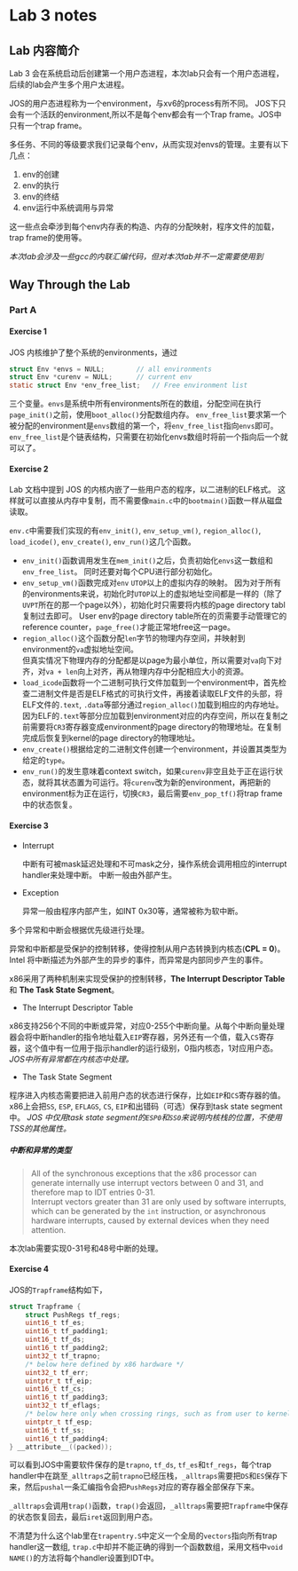 # Lab 3 notes

## Lab 内容简介

Lab 3 会在系统启动后创建第一个用户态进程，本次lab只会有一个用户态进程，后续的lab会产生多个用户太进程。

JOS的用户态进程称为一个environment，与xv6的process有所不同。
JOS下只会有一个活跃的environment,所以不是每个env都会有一个Trap frame。JOS中只有一个trap frame。

多任务、不同的等级要求我们记录每个env，从而实现对envs的管理。主要有以下几点：

1. env的创建
2. env的执行
3. env的终结
4. env运行中系统调用与异常

这一些点会牵涉到每个env内存表的构造、内存的分配映射，程序文件的加载，trap frame的使用等。

_本次lab会涉及一些gcc的内联汇编代码，但对本次lab并不一定需要使用到_

## Way Through the Lab
### Part A
#### Exercise 1

JOS 内核维护了整个系统的environments，通过
```C
struct Env *envs = NULL;		// all environments
struct Env *curenv = NULL;		// current env
static struct Env *env_free_list;	// Free environment list
```
三个变量。`envs`是系统中所有environments所在的数组，分配空间在执行`page_init()`之前，使用`boot_alloc()`分配数组内存。
`env_free_list`要求第一个被分配的environment是`envs`数组的第一个，将`env_free_list`指向`envs`即可。`env_free_list`是个链表结构，只需要在初始化envs数组时将前一个指向后一个就可以了。

#### Exercise 2

Lab 文档中提到 JOS 的内核内嵌了一些用户态的程序，以二进制的ELF格式。
这样就可以直接从内存中复制，而不需要像`main.c`中的`bootmain()`函数一样从磁盘读取。

`env.c`中需要我们实现的有`env_init()`, `env_setup_vm()`, `region_alloc()`, `load_icode()`, `env_create()`, `env_run()`这几个函数。

* `env_init()`函数调用发生在`mem_init()`之后，负责初始化`envs`这一数组和`env_free_list`。
  同时还要对每个CPU进行部分初始化。
* `env_setup_vm()`函数完成对`env` `UTOP`以上的虚拟内存的映射。
  因为对于所有的environments来说，初始化时`UTOP`以上的虚拟地址空间都是一样的（除了`UVPT`所在的那一个page以外），初始化时只需要将内核的page directory tabl复制过去即可。
  User env的page directory table所在的页需要手动管理它的reference counter，`page_free()`才能正常地free这一page。
* `region_alloc()`这个函数分配`len`字节的物理内存空间，并映射到environment的`va`虚拟地址空间。  
  但真实情况下物理内存的分配都是以page为最小单位，所以需要对`va`向下对齐，对`va + len`向上对齐，再从物理内存中分配相应大小的资源。
* `load_icode`函数将一个二进制可执行文件加载到一个environment中，首先检查二进制文件是否是ELF格式的可执行文件，再接着读取ELF文件的头部，将ELF文件的`.text`, `.data`等部分通过`region_alloc()`加载到相应的内存地址。  
  因为ELF的`.text`等部分应加载到environment对应的内存空间，所以在复制之前需要将`CR3`寄存器变成environment的page directory的物理地址。在复制完成后恢复到kernel的page directory的物理地址。
* `env_create()`根据给定的二进制文件创建一个environment，并设置其类型为给定的`type`。
* `env_run()`的发生意味着context switch，如果`curenv`非空且处于正在运行状态，就将其状态置为可运行。将`curenv`改为新的environment，再把新的environment标为正在运行，切换`CR3`，最后需要`env_pop_tf()`将trap frame中的状态恢复。

#### Exercise 3

* Interrupt
  
  中断有可被mask延迟处理和不可mask之分，操作系统会调用相应的interrupt handler来处理中断。
  中断一般由外部产生。

* Exception
  
  异常一般由程序内部产生，如INT 0x30等，通常被称为软中断。

多个异常和中断会根据优先级进行处理。

异常和中断都是受保护的控制转移，使得控制从用户态转换到内核态(__CPL = 0__)。
Intel 将中断描述为外部产生的异步的事件，而异常是内部同步产生的事件。

x86采用了两种机制来实现受保护的控制转移，__The Interrupt Descriptor Table__ 和 __The Task State Segment__。

* The Interrupt Descriptor Table

x86支持256个不同的中断或异常，对应0-255个中断向量。从每个中断向量处理器会将中断handler的指令地址载入`EIP`寄存器，另外还有一个值，载入`CS`寄存器，这个值中有一位用于指示handler的运行级别，0指内核态，1对应用户态。_JOS中所有异常都在内核态中处理。_

* The Task State Segment

程序进入内核态需要把进入前用户态的状态进行保存，比如`EIP`和`CS`寄存器的值。
x86上会把`SS`, `ESP`, `EFLAGS`, `CS`, `EIP`和出错码（可选）保存到task state segment中。
_JOS 中仅用task state segment的`ESP0`和`SS0`来说明内核栈的位置，不使用TSS的其他属性。_

##### 中断和异常的类型

> All of the synchronous exceptions that the x86 processor can generate internally use interrupt vectors between 0 and 31, and therefore map to IDT entries 0-31.  
> Interrupt vectors greater than 31 are only used by software interrupts, which can be generated by the `int` instruction, or asynchronous hardware interrupts, caused by external devices when they need attention.

本次lab需要实现0-31号和48号中断的处理。

#### Exercise 4

JOS的`Trapframe`结构如下，
```C
struct Trapframe {
	struct PushRegs tf_regs;
	uint16_t tf_es;
	uint16_t tf_padding1;
	uint16_t tf_ds;
	uint16_t tf_padding2;
	uint32_t tf_trapno;
	/* below here defined by x86 hardware */
	uint32_t tf_err;
	uintptr_t tf_eip;
	uint16_t tf_cs;
	uint16_t tf_padding3;
	uint32_t tf_eflags;
	/* below here only when crossing rings, such as from user to kernel */
	uintptr_t tf_esp;
	uint16_t tf_ss;
	uint16_t tf_padding4;
} __attribute__((packed));
```
可以看到JOS中需要软件保存的是`trapno`, `tf_ds`, `tf_es`和`tf_regs`，每个trap handler中在跳至`_alltraps`之前`trapno`已经压栈，`_alltraps`需要把`DS`和`ES`保存下来，然后`pushal`一条汇编指令会把`PushRegs`对应的寄存器全部保存下来。

`_alltraps`会调用`trap()`函数，`trap()`会返回，`_alltraps`需要把`Trapframe`中保存的状态恢复回去，最后`iret`返回到用户态。

不清楚为什么这个lab里在`trapentry.S`中定义一个全局的`vectors`指向所有trap handler这一数组, `trap.c`中却并不能正确的得到一个函数数组，采用文档中`void NAME()`的方法将每个handler设置到IDT中。